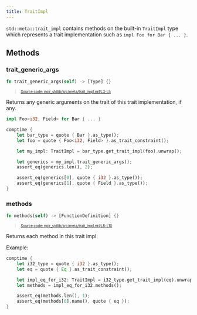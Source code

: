 ```yaml
---
title: TraitImpl
---
```


`std::meta::trait_impl` contains methods on the built-in `TraitImpl` type which represents a trait
implementation such as `impl Foo for Bar { ... }`.

## Methods

### trait_generic_args

```rust title="trait_generic_args" showLineNumbers 
fn trait_generic_args(self) -> [Type] {}
```
> <sup><sub><a href="https://github.com/noir-lang/noir/blob/master/noir_stdlib/src/meta/trait_impl.nr#L3-L5" target="_blank" rel="noopener noreferrer">Source code: noir_stdlib/src/meta/trait_impl.nr#L3-L5</a></sub></sup>


Returns any generic arguments on the trait of this trait implementation, if any.

```rs
impl Foo<i32, Field> for Bar { ... }

comptime {
    let bar_type = quote { Bar }.as_type();
    let foo = quote { Foo<i32, Field> }.as_trait_constraint();

    let my_impl: TraitImpl = bar_type.get_trait_impl(foo).unwrap();

    let generics = my_impl.trait_generic_args();
    assert_eq(generics.len(), 2);

    assert_eq(generics[0], quote { i32 }.as_type());
    assert_eq(generics[1], quote { Field }.as_type());
}
```

### methods

```rust title="methods" showLineNumbers 
fn methods(self) -> [FunctionDefinition] {}
```
> <sup><sub><a href="https://github.com/noir-lang/noir/blob/master/noir_stdlib/src/meta/trait_impl.nr#L8-L10" target="_blank" rel="noopener noreferrer">Source code: noir_stdlib/src/meta/trait_impl.nr#L8-L10</a></sub></sup>


Returns each method in this trait impl.

Example:

```rs
comptime {
    let i32_type = quote { i32 }.as_type();
    let eq = quote { Eq }.as_trait_constraint();

    let impl_eq_for_i32: TraitImpl = i32_type.get_trait_impl(eq).unwrap();
    let methods = impl_eq_for_i32.methods();

    assert_eq(methods.len(), 1);
    assert_eq(methods[0].name(), quote { eq });
}
```
